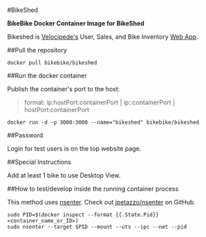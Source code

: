 #BikeShed

**BikeBike Docker Container Image for BikeShed**

Bikeshed is [Velocipede's](http://velocipedebikeproject.org/) User, Sales, and Bike Inventory [Web App](https://github.com/spacemunkay/BikeShed).

##Pull the repository

```
docker pull bikebike/bikeshed
```

##Run the docker container

Publish the container's port to the host:

>format: ip:hostPort:containerPort | ip::containerPort | hostPort:containerPort


```
docker run -d -p 3000:3000 --name="bikeshed" bikebike/bikeshed
```

##Password

Login for test users is on the top website page.

##Special Instructions

Add at least 1 bike to use Desktop View.

##How to test/develop inside the running container process 

This method uses [nsenter](http://jpetazzo.github.io/2014/06/23/docker-ssh-considered-evil/).  Check out [jpetazzo/nsenter](https://github.com/jpetazzo/nsenter) on GitHub. 

```
sudo PID=$(docker inspect --format {{.State.Pid}} <container_name_or_ID>)
sudo nsenter --target $PID --mount --uts --ipc --net --pid
```

